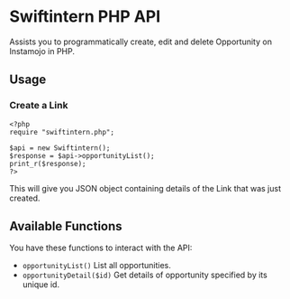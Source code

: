 # Swiftintern PHP API

Assists you to programmatically create, edit and delete Opportunity on Instamojo in PHP.


## Usage

### Create a Link

    <?php
    require "swiftintern.php";

    $api = new Swiftintern();
    $response = $api->opportunityList();
    print_r($response);
    ?>

This will give you JSON object containing details of the Link that was just created.

## Available Functions

You have these functions to interact with the API:

  * `opportunityList()` List all opportunities.
  * `opportunityDetail($id)` Get details of opportunity specified by its unique id.
